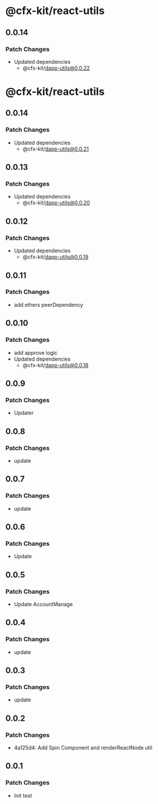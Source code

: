 # @cfx-kit/react-utils

## 0.0.14

### Patch Changes

- Updated dependencies
  - @cfx-kit/dapp-utils@0.0.22

# @cfx-kit/react-utils

## 0.0.14

### Patch Changes

- Updated dependencies
  - @cfx-kit/dapp-utils@0.0.21

## 0.0.13

### Patch Changes

- Updated dependencies
  - @cfx-kit/dapp-utils@0.0.20

## 0.0.12

### Patch Changes

- Updated dependencies
  - @cfx-kit/dapp-utils@0.0.19

## 0.0.11

### Patch Changes

- add ethers peerDependency

## 0.0.10

### Patch Changes

- add approve logic
- Updated dependencies
  - @cfx-kit/dapp-utils@0.0.18

## 0.0.9

### Patch Changes

- Updater

## 0.0.8

### Patch Changes

- update

## 0.0.7

### Patch Changes

- update

## 0.0.6

### Patch Changes

- Update

## 0.0.5

### Patch Changes

- Update AccountManage

## 0.0.4

### Patch Changes

- update

## 0.0.3

### Patch Changes

- update

## 0.0.2

### Patch Changes

- 4a125d4: Add Spin Component and renderReactNode util

## 0.0.1

### Patch Changes

- Init test
